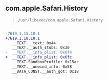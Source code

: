 ## com.apple.Safari.History

> `/usr/libexec/com.apple.Safari.History`

```diff

-7619.1.15.10.1
+7619.1.18.10.1
   __TEXT.__text: 0x44
   __TEXT.__auth_stubs: 0x30
-  __TEXT.__info_plist: 0x6f4
+  __TEXT.__info_plist: 0x6fc
   __TEXT.SandboxProfile: 0x15ac
   __TEXT.__unwind_info: 0x58
   __DATA_CONST.__auth_got: 0x18

```
